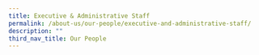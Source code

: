 ```yaml
---
title: Executive & Administrative Staff
permalink: /about-us/our-people/executive-and-administrative-staff/
description: ""
third_nav_title: Our People
---
```

